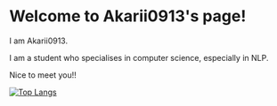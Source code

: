 # Welcome to Akarii0913's page!

I am Akarii0913.

I am a student who specialises in computer science, especially in NLP.

Nice to meet you!!

[![Top Langs](https://github-readme-stats.vercel.app/api/top-langs/?username=Akarii0913&layout=compact)](https://github.com/anuraghazra/github-readme-stats)
